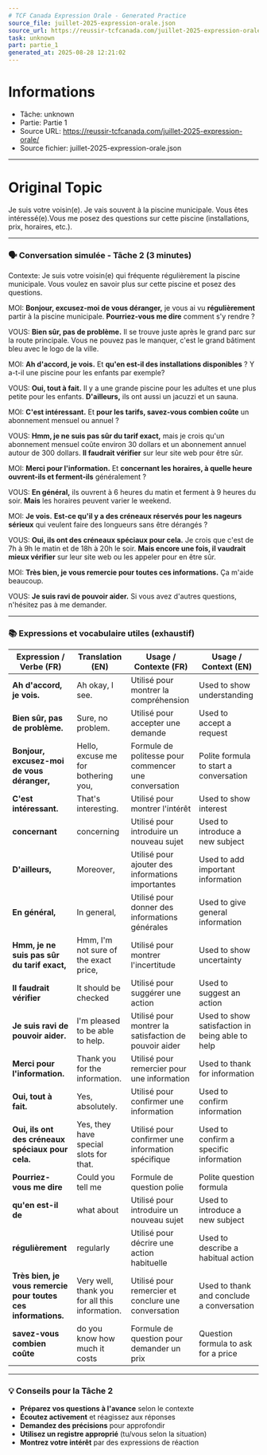 ```yaml
---
# TCF Canada Expression Orale - Generated Practice
source_file: juillet-2025-expression-orale.json
source_url: https://reussir-tcfcanada.com/juillet-2025-expression-orale/
task: unknown
part: partie_1
generated_at: 2025-08-28 12:21:02
---
```


# Informations
- Tâche: unknown
- Partie: Partie 1
- Source URL: https://reussir-tcfcanada.com/juillet-2025-expression-orale/
- Source fichier: juillet-2025-expression-orale.json

---

# Original Topic
Je suis votre voisin(e). Je vais souvent à la piscine municipale. Vous êtes intéressé(e).Vous me posez des questions sur cette piscine (installations, prix, horaires, etc.).

---

### 🗣️ Conversation simulée - Tâche 2 (3 minutes)

Contexte: Je suis votre voisin(e) qui fréquente régulièrement la piscine municipale. Vous voulez en savoir plus sur cette piscine et posez des questions.

MOI: **Bonjour, excusez-moi de vous déranger,** je vous ai vu **régulièrement** partir à la piscine municipale. **Pourriez-vous me dire** comment s'y rendre ?

VOUS: **Bien sûr, pas de problème.** Il se trouve juste après le grand parc sur la route principale. Vous ne pouvez pas le manquer, c'est le grand bâtiment bleu avec le logo de la ville.

MOI: **Ah d'accord, je vois.** Et **qu'en est-il des installations disponibles** ? Y a-t-il une piscine pour les enfants par exemple?

VOUS: **Oui, tout à fait.** Il y a une grande piscine pour les adultes et une plus petite pour les enfants. **D'ailleurs,** ils ont aussi un jacuzzi et un sauna.

MOI: **C'est intéressant.** Et **pour les tarifs, savez-vous combien coûte** un abonnement mensuel ou annuel ?

VOUS: **Hmm, je ne suis pas sûr du tarif exact,** mais je crois qu'un abonnement mensuel coûte environ 30 dollars et un abonnement annuel autour de 300 dollars. **Il faudrait vérifier** sur leur site web pour être sûr.

MOI: **Merci pour l'information.** Et **concernant les horaires, à quelle heure ouvrent-ils et ferment-ils** généralement ?

VOUS: **En général,** ils ouvrent à 6 heures du matin et ferment à 9 heures du soir. **Mais** les horaires peuvent varier le weekend.

MOI: **Je vois.** **Est-ce qu'il y a des créneaux réservés pour les nageurs sérieux** qui veulent faire des longueurs sans être dérangés ?

VOUS: **Oui, ils ont des créneaux spéciaux pour cela.** Je crois que c'est de 7h à 9h le matin et de 18h à 20h le soir. **Mais encore une fois, il vaudrait mieux vérifier** sur leur site web ou les appeler pour en être sûr.

MOI: **Très bien, je vous remercie pour toutes ces informations.** Ça m'aide beaucoup.

VOUS: **Je suis ravi de pouvoir aider.** Si vous avez d'autres questions, n'hésitez pas à me demander.

---

### 📚 Expressions et vocabulaire utiles (exhaustif)

| Expression / Verbe (FR) | Translation (EN) | Usage / Contexte (FR) | Usage / Context (EN) |
|-------------------------|------------------|-----------------------|----------------------|
| **Ah d'accord, je vois.** | Ah okay, I see. | Utilisé pour montrer la compréhension | Used to show understanding |
| **Bien sûr, pas de problème.** | Sure, no problem. | Utilisé pour accepter une demande | Used to accept a request |
| **Bonjour, excusez-moi de vous déranger,** | Hello, excuse me for bothering you, | Formule de politesse pour commencer une conversation | Polite formula to start a conversation |
| **C'est intéressant.** | That's interesting. | Utilisé pour montrer l'intérêt | Used to show interest |
| **concernant** | concerning | Utilisé pour introduire un nouveau sujet | Used to introduce a new subject |
| **D'ailleurs,** | Moreover, | Utilisé pour ajouter des informations importantes | Used to add important information |
| **En général,** | In general, | Utilisé pour donner des informations générales | Used to give general information |
| **Hmm, je ne suis pas sûr du tarif exact,** | Hmm, I'm not sure of the exact price, | Utilisé pour montrer l'incertitude | Used to show uncertainty |
| **Il faudrait vérifier** | It should be checked | Utilisé pour suggérer une action | Used to suggest an action |
| **Je suis ravi de pouvoir aider.** | I'm pleased to be able to help. | Utilisé pour montrer la satisfaction de pouvoir aider | Used to show satisfaction in being able to help |
| **Merci pour l'information.** | Thank you for the information. | Utilisé pour remercier pour une information | Used to thank for information |
| **Oui, tout à fait.** | Yes, absolutely. | Utilisé pour confirmer une information | Used to confirm information |
| **Oui, ils ont des créneaux spéciaux pour cela.** | Yes, they have special slots for that. | Utilisé pour confirmer une information spécifique | Used to confirm a specific information |
| **Pourriez-vous me dire** | Could you tell me | Formule de question polie | Polite question formula |
| **qu'en est-il de** | what about | Utilisé pour introduire un nouveau sujet | Used to introduce a new subject |
| **régulièrement** | regularly | Utilisé pour décrire une action habituelle | Used to describe a habitual action |
| **Très bien, je vous remercie pour toutes ces informations.** | Very well, thank you for all this information. | Utilisé pour remercier et conclure une conversation | Used to thank and conclude a conversation |
| **savez-vous combien coûte** | do you know how much it costs | Formule de question pour demander un prix | Question formula to ask for a price |

---

### 💡 Conseils pour la Tâche 2

- **Préparez vos questions à l'avance** selon le contexte
- **Écoutez activement** et réagissez aux réponses
- **Demandez des précisions** pour approfondir
- **Utilisez un registre approprié** (tu/vous selon la situation)
- **Montrez votre intérêt** par des expressions de réaction